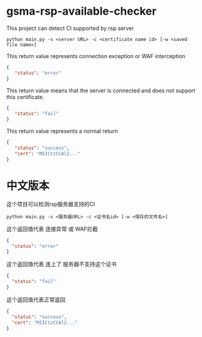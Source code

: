 # gsma-rsp-available-checker

This project can detect CI supported by rsp server

```text
python main.py -s <server URL> -c <certificate name id> [-w <saved file name>]
```

This return value represents connection exception or WAF interception

````json
{
   "status": "error"
}
````

This return value means that the server is connected and does not support this certificate.

````json
{
   "status": "fail"
}
````

This return value represents a normal return

````json
{
   "status": "success",
   "cert": "MIICtzCCAl2..."
}
````

# 中文版本
这个项目可以检测rsp服务器支持的CI

```text
python main.py -s <服务器URL> -c <证书名id> [-w <保存的文件名>]
```

这个返回值代表 连接异常 或 WAF拦截

````json
{
  "status": "error"
}
````

这个返回值代表 连上了 服务器不支持这个证书

````json
{
  "status": "fail"
}
````

这个返回值代表正常返回

````json
{
  "status": "success",
  "cert": "MIICtzCCAl2..."
}
````